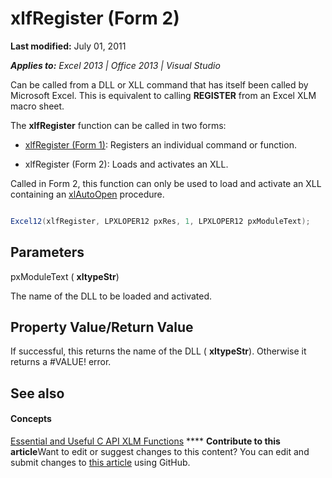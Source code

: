 
# xlfRegister (Form 2)

 **Last modified:** July 01, 2011

 _**Applies to:** Excel 2013 | Office 2013 | Visual Studio_

Can be called from a DLL or XLL command that has itself been called by Microsoft Excel. This is equivalent to calling  **REGISTER** from an Excel XLM macro sheet.

The  **xlfRegister** function can be called in two forms:

-  [xlfRegister (Form 1)](c730124c-1886-4a0f-8f06-79763025537d.md): Registers an individual command or function.
    
- xlfRegister (Form 2): Loads and activates an XLL.
    
Called in Form 2, this function can only be used to load and activate an XLL containing an  [xlAutoOpen](748cecb6-61d0-496b-a1a4-a73d22eb29e2.md) procedure.

```C#

Excel12(xlfRegister, LPXLOPER12 pxRes, 1, LPXLOPER12 pxModuleText);
```


## Parameters

pxModuleText ( **xltypeStr**)

The name of the DLL to be loaded and activated.


## Property Value/Return Value

If successful, this returns the name of the DLL ( **xltypeStr**). Otherwise it returns a #VALUE! error.


## See also


#### Concepts


 [Essential and Useful C API XLM Functions](dc80cb3d-0d7e-4cb9-9870-3acc84eeca82.md)
****   **Contribute to this article**Want to edit or suggest changes to this content? You can edit and submit changes to  [this article](https://github.com/jhershey00/VBA_Excel_Test/OpenXMLCon/articles/3ebbd775-f3d2-4ba7-8835-a5b38ad2267a.md) using GitHub.

